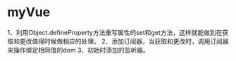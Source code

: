 # myVue
1、利用Object.defineProperty方法重写属性的set和get方法，这样就能做到在获取和更改值得时候做相应的处理。
2、添加订阅器，当获取和更改时，调用订阅器来操作绑定相同值的dom
3、初始时添加的监听器。

